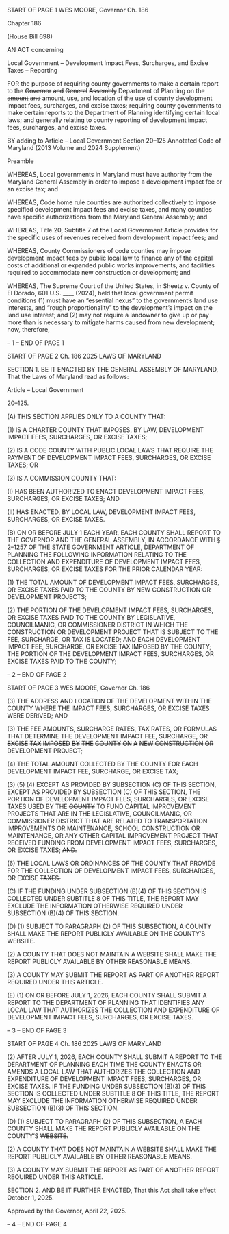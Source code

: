 START OF PAGE 1
WES MOORE, Governor Ch. 186

Chapter 186

(House Bill 698)

AN ACT concerning

Local Government – Development Impact Fees, Surcharges, and Excise Taxes –
Reporting

FOR the purpose of requiring county governments to make a certain report to the ~~Governor~~
~~and~~ ~~General~~ ~~Assembly~~ Department of Planning on the ~~amount~~ ~~and~~ amount, use, and
location of the use of county development impact fees, surcharges, and excise taxes;
requiring county governments to make certain reports to the Department of Planning
identifying certain local laws; and generally relating to county reporting of
development impact fees, surcharges, and excise taxes.

BY adding to
Article – Local Government
Section 20–125
Annotated Code of Maryland
(2013 Volume and 2024 Supplement)

Preamble

WHEREAS, Local governments in Maryland must have authority from the
Maryland General Assembly in order to impose a development impact fee or an excise tax;
and

WHEREAS, Code home rule counties are authorized collectively to impose specified
development impact fees and excise taxes, and many counties have specific authorizations
from the Maryland General Assembly; and

WHEREAS, Title 20, Subtitle 7 of the Local Government Article provides for the
specific uses of revenues received from development impact fees; and

WHEREAS, County Commissioners of code counties may impose development
impact fees by public local law to finance any of the capital costs of additional or expanded
public works improvements, and facilities required to accommodate new construction or
development; and

WHEREAS, The Supreme Court of the United States, in Sheetz v. County of El
Dorado, 601 U.S. ____ (2024), held that local government permit conditions (1) must have
an “essential nexus” to the government’s land use interests, and “rough proportionality” to
the development’s impact on the land use interest; and (2) may not require a landowner to
give up or pay more than is necessary to mitigate harms caused from new development;
now, therefore,

– 1 –
END OF PAGE 1

START OF PAGE 2
Ch. 186 2025 LAWS OF MARYLAND

SECTION 1. BE IT ENACTED BY THE GENERAL ASSEMBLY OF MARYLAND,
That the Laws of Maryland read as follows:

Article – Local Government

20–125.

(A) THIS SECTION APPLIES ONLY TO A COUNTY THAT:

(1) IS A CHARTER COUNTY THAT IMPOSES, BY LAW, DEVELOPMENT
IMPACT FEES, SURCHARGES, OR EXCISE TAXES;

(2) IS A CODE COUNTY WITH PUBLIC LOCAL LAWS THAT REQUIRE THE
PAYMENT OF DEVELOPMENT IMPACT FEES, SURCHARGES, OR EXCISE TAXES; OR

(3) IS A COMMISSION COUNTY THAT:

(I) HAS BEEN AUTHORIZED TO ENACT DEVELOPMENT IMPACT
FEES, SURCHARGES, OR EXCISE TAXES; AND

(II) HAS ENACTED, BY LOCAL LAW, DEVELOPMENT IMPACT
FEES, SURCHARGES, OR EXCISE TAXES.

(B) ON OR BEFORE JULY 1 EACH YEAR, EACH COUNTY SHALL REPORT TO
THE GOVERNOR AND THE GENERAL ASSEMBLY, IN ACCORDANCE WITH § 2–1257 OF
THE STATE GOVERNMENT ARTICLE, DEPARTMENT OF PLANNING THE FOLLOWING
INFORMATION RELATING TO THE COLLECTION AND EXPENDITURE OF
DEVELOPMENT IMPACT FEES, SURCHARGES, OR EXCISE TAXES FOR THE PRIOR
CALENDAR YEAR:

(1) THE TOTAL AMOUNT OF DEVELOPMENT IMPACT FEES,
SURCHARGES, OR EXCISE TAXES PAID TO THE COUNTY BY NEW CONSTRUCTION OR
DEVELOPMENT PROJECTS;

(2) THE PORTION OF THE DEVELOPMENT IMPACT FEES,
SURCHARGES, OR EXCISE TAXES PAID TO THE COUNTY BY LEGISLATIVE,
COUNCILMANIC, OR COMMISSIONER DISTRICT IN WHICH THE CONSTRUCTION OR
DEVELOPMENT PROJECT THAT IS SUBJECT TO THE FEE, SURCHARGE, OR TAX IS
LOCATED; AND EACH DEVELOPMENT IMPACT FEE, SURCHARGE, OR EXCISE TAX
IMPOSED BY THE COUNTY; THE PORTION OF THE DEVELOPMENT IMPACT FEES,
SURCHARGES, OR EXCISE TAXES PAID TO THE COUNTY;

– 2 –
END OF PAGE 2

START OF PAGE 3
WES MOORE, Governor Ch. 186

(3) THE ADDRESS AND LOCATION OF THE DEVELOPMENT WITHIN THE
COUNTY WHERE THE IMPACT FEES, SURCHARGES, OR EXCISE TAXES WERE DERIVED;
AND

(3) THE FEE AMOUNTS, SURCHARGE RATES, TAX RATES, OR
FORMULAS THAT DETERMINE THE DEVELOPMENT IMPACT FEE, SURCHARGE, OR
~~EXCISE~~ ~~TAX~~ ~~IMPOSED~~ ~~BY~~ ~~THE~~ ~~COUNTY~~ ~~ON~~ ~~A~~ ~~NEW~~ ~~CONSTRUCTION~~ ~~OR~~ ~~DEVELOPMENT~~
~~PROJECT;~~

(4) THE TOTAL AMOUNT COLLECTED BY THE COUNTY FOR EACH
DEVELOPMENT IMPACT FEE, SURCHARGE, OR EXCISE TAX;

(3) (5) (4) EXCEPT AS PROVIDED BY SUBSECTION (C) OF THIS SECTION,
EXCEPT AS PROVIDED BY SUBSECTION (C) OF THIS SECTION, THE PORTION OF
DEVELOPMENT IMPACT FEES, SURCHARGES, OR EXCISE TAXES USED BY THE
~~COUNTY~~ TO FUND CAPITAL IMPROVEMENT PROJECTS THAT ARE ~~IN~~ ~~THE~~
LEGISLATIVE, COUNCILMANIC, OR COMMISSIONER DISTRICT THAT ARE RELATED TO
TRANSPORTATION IMPROVEMENTS OR MAINTENANCE, SCHOOL CONSTRUCTION OR
MAINTENANCE, OR ANY OTHER CAPITAL IMPROVEMENT PROJECT THAT RECEIVED
FUNDING FROM DEVELOPMENT IMPACT FEES, SURCHARGES, OR EXCISE TAXES;
~~AND.~~

(6) THE LOCAL LAWS OR ORDINANCES OF THE COUNTY THAT PROVIDE
FOR THE COLLECTION OF DEVELOPMENT IMPACT FEES, SURCHARGES, OR EXCISE
~~TAXES.~~

(C) IF THE FUNDING UNDER SUBSECTION (B)(4) OF THIS SECTION IS
COLLECTED UNDER SUBTITLE 8 OF THIS TITLE, THE REPORT MAY EXCLUDE THE
INFORMATION OTHERWISE REQUIRED UNDER SUBSECTION (B)(4) OF THIS SECTION.

(D) (1) SUBJECT TO PARAGRAPH (2) OF THIS SUBSECTION, A COUNTY
SHALL MAKE THE REPORT PUBLICLY AVAILABLE ON THE COUNTY’S WEBSITE.

(2) A COUNTY THAT DOES NOT MAINTAIN A WEBSITE SHALL MAKE THE
REPORT PUBLICLY AVAILABLE BY OTHER REASONABLE MEANS.

(3) A COUNTY MAY SUBMIT THE REPORT AS PART OF ANOTHER
REPORT REQUIRED UNDER THIS ARTICLE.

(E) (1) ON OR BEFORE JULY 1, 2026, EACH COUNTY SHALL SUBMIT A
REPORT TO THE DEPARTMENT OF PLANNING THAT IDENTIFIES ANY LOCAL LAW
THAT AUTHORIZES THE COLLECTION AND EXPENDITURE OF DEVELOPMENT IMPACT
FEES, SURCHARGES, OR EXCISE TAXES.

– 3 –
END OF PAGE 3

START OF PAGE 4
Ch. 186 2025 LAWS OF MARYLAND

(2) AFTER JULY 1, 2026, EACH COUNTY SHALL SUBMIT A REPORT TO
THE DEPARTMENT OF PLANNING EACH TIME THE COUNTY ENACTS OR AMENDS A
LOCAL LAW THAT AUTHORIZES THE COLLECTION AND EXPENDITURE OF
DEVELOPMENT IMPACT FEES, SURCHARGES, OR EXCISE TAXES. IF THE FUNDING
UNDER SUBSECTION (B)(3) OF THIS SECTION IS COLLECTED UNDER SUBTITLE 8 OF
THIS TITLE, THE REPORT MAY EXCLUDE THE INFORMATION OTHERWISE REQUIRED
UNDER SUBSECTION (B)(3) OF THIS SECTION.

(D) (1) SUBJECT TO PARAGRAPH (2) OF THIS SUBSECTION, A EACH
COUNTY SHALL MAKE THE REPORT PUBLICLY AVAILABLE ON THE COUNTY’S
~~WEBSITE.~~

(2) A COUNTY THAT DOES NOT MAINTAIN A WEBSITE SHALL MAKE
THE REPORT PUBLICLY AVAILABLE BY OTHER REASONABLE MEANS.

(3) A COUNTY MAY SUBMIT THE REPORT AS PART OF ANOTHER
REPORT REQUIRED UNDER THIS ARTICLE.

SECTION 2. AND BE IT FURTHER ENACTED, That this Act shall take effect
October 1, 2025.

Approved by the Governor, April 22, 2025.

– 4 –
END OF PAGE 4